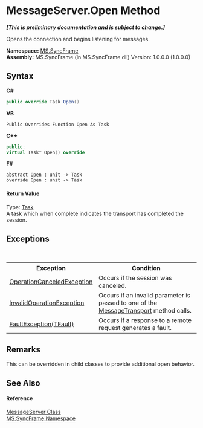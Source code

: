 # MessageServer.Open Method 
 _**\[This is preliminary documentation and is subject to change.\]**_

Opens the connection and begins listening for messages.

**Namespace:**&nbsp;<a href="de148c19-6fcd-6ea5-c13c-94525bd1dd5b">MS.SyncFrame</a><br />**Assembly:**&nbsp;MS.SyncFrame (in MS.SyncFrame.dll) Version: 1.0.0.0 (1.0.0.0)

## Syntax

**C#**<br />
``` C#
public override Task Open()
```

**VB**<br />
``` VB
Public Overrides Function Open As Task
```

**C++**<br />
``` C++
public:
virtual Task^ Open() override
```

**F#**<br />
``` F#
abstract Open : unit -> Task 
override Open : unit -> Task 
```


#### Return Value
Type: <a href="http://msdn2.microsoft.com/en-us/library/dd235678" target="_blank">Task</a><br />A task which when complete indicates the transport has completed the session.

## Exceptions
&nbsp;<table><tr><th>Exception</th><th>Condition</th></tr><tr><td><a href="http://msdn2.microsoft.com/en-us/library/hb4a25ka" target="_blank">OperationCanceledException</a></td><td>Occurs if the session was canceled.</td></tr><tr><td><a href="http://msdn2.microsoft.com/en-us/library/2asft85a" target="_blank">InvalidOperationException</a></td><td>Occurs if an invalid parameter is passed to one of the <a href="575abf99-2a1a-6037-410a-d736b8eacb32">MessageTransport</a> method calls.</td></tr><tr><td><a href="d43efb02-9a8a-5503-83aa-183233092174">FaultException(TFault)</a></td><td>Occurs if a response to a remote request generates a fault.</td></tr></table>

## Remarks
This can be overridden in child classes to provide additional open behavior.

## See Also


#### Reference
<a href="f9ac6753-24e8-39a3-c2af-41be495e8274">MessageServer Class</a><br /><a href="de148c19-6fcd-6ea5-c13c-94525bd1dd5b">MS.SyncFrame Namespace</a><br />